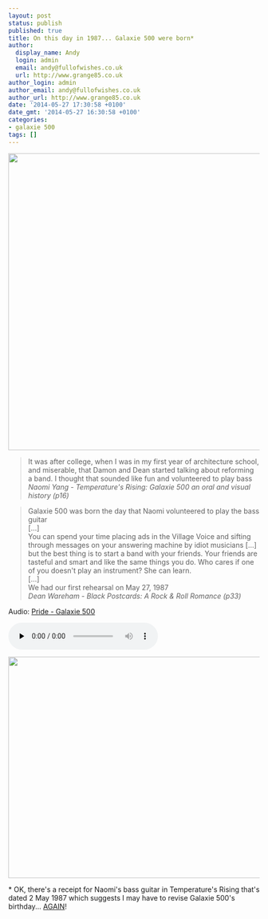 ```yaml
---
layout: post
status: publish
published: true
title: On this day in 1987... Galaxie 500 were born*
author:
  display_name: Andy
  login: admin
  email: andy@fullofwishes.co.uk
  url: http://www.grange85.co.uk
author_login: admin
author_email: andy@fullofwishes.co.uk
author_url: http://www.grange85.co.uk
date: '2014-05-27 17:30:58 +0100'
date_gmt: '2014-05-27 16:30:58 +0100'
categories:
- galaxie 500
tags: []
---
```

<p><img src="https://media.fullofwishes.co.uk/01-galaxie_500/pictures/galaxie-500-cassette-typesetting.jpg" width="1024" height="594" class="aligncenter" /></p>
<blockquote><p>It was after college, when I was in my first year of architecture school, and miserable, that Damon and Dean started talking about reforming a band. I thought that sounded like fun and volunteered to play bass<br />
<em>Naomi Yang - Temperature's Rising: Galaxie 500 an oral and visual history (p16)</em>
</p></blockquote>
<blockquote><p>Galaxie 500 was born the day that Naomi volunteered to play the bass guitar<br />
[&hellip;]<br />
You can spend your time placing ads in the Village Voice and sifting through messages on your answering machine by idiot musicians [&hellip;] but the best thing is to start a band with your friends. Your friends are tasteful and smart and like the same things you do. Who cares if one of you doesn't play an instrument? She can learn.<br />
[&hellip;]<br />
We had our first rehearsal on May 27, 1987<br />
<em>Dean Wareham - Black Postcards: A Rock & Roll Romance (p33) </em></p></blockquote>

<div class="well"><p class="audio">Audio: <a href="https://media.fullofwishes.co.uk/01-galaxie_500/audio/galaxie-500-pride-extended-demo.mp3">Pride - Galaxie 500</a></p><audio controls="controls" preload="none" src="https://media.fullofwishes.co.uk/01-galaxie_500/audio/galaxie-500-pride-extended-demo.mp3"></audio></div>

<p><img src="https://media.fullofwishes.co.uk/01-galaxie_500/pictures/g500-06-640.jpg" width="640" height="443" class="aligncenter" /></p>
<p>* OK, there's a receipt for Naomi's bass guitar in Temperature's Rising that's dated 2 May 1987 which suggests I may have to revise Galaxie 500's birthday... <a href="/2007/08/28/on-the-20th-anniversary-of-galaxie-500/" title="On the 20th anniversary of Galaxie 500">AGAIN</a>!</p>
